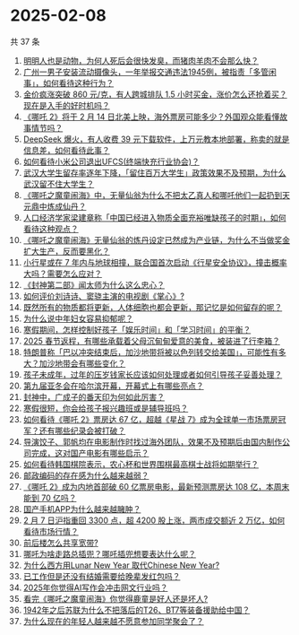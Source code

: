 # 2025-02-08

共 37 条

<!-- BEGIN ZHIHUQUESTIONS -->
<!-- 最后更新时间 Sat Feb 08 2025 02:28:41 GMT+0800 (China Standard Time) -->
1. [明明人也是动物，为何人死后会很快发臭，而猪肉羊肉不会那么快？](https://www.zhihu.com/question/11283823014)
1. [广州一男子安装流动摄像头，一年举报交通违法1945例，被指责「多管闲事」，如何看待这种行为？](https://www.zhihu.com/question/11528722329)
1. [金价疯涨突破 860 元/克，有人跨城排队 1.5 小时买金，涨价怎么还抢着买？现在是入手的好时机吗？](https://www.zhihu.com/question/11439167955)
1. [《哪吒 2》将于 2 月 14 日北美上映，海外票房可能多少？外国观众能看懂故事情节吗？](https://www.zhihu.com/question/11502569565)
1. [DeepSeek 爆火，有人收费 39 元下载软件，上万元教本地部署，称卖的就是信息差，如何看待此事？](https://www.zhihu.com/question/11503671722)
1. [如何看待小米公司退出UFCS(终端快充行业协会)？](https://www.zhihu.com/question/11483419102)
1. [武汉大学生留存率逐年下降，「留住百万大学生」政策效果不及预期，为什么武汉留不住大学生？](https://www.zhihu.com/question/11430521880)
1. [《哪吒之魔童闹海》中，无量仙翁为什么不把太乙真人和哪吒他们一起扔到天元鼎中炼成仙丹？](https://www.zhihu.com/question/11208361733)
1. [人口经济学家梁建章称「中国已经进入物质全面充裕唯缺孩子的时期」，如何看待这种观点？](https://www.zhihu.com/question/11335085556)
1. [《哪吒之魔童闹海》无量仙翁的炼丹设定已然成为产业链，为什么不当做奖金扩大生产，反而要黑化？](https://www.zhihu.com/question/11144474861)
1. [小行星或在 7 年内与地球相撞，联合国首次启动《行星安全协议》，撞击概率大吗？需要怎么应对？](https://www.zhihu.com/question/11504893195)
1. [《封神第二部》闻太师为什么这么忠心？](https://www.zhihu.com/question/10817438509)
1. [如何评价刘诗诗、窦骁主演的电视剧《掌心》?](https://www.zhihu.com/question/11326894198)
1. [既然所有的物质都将更新，人体细胞也都会更新，那记忆是如何留存的呢？](https://www.zhihu.com/question/10270688049)
1. [为什么说中年妇女容易抑郁呢？](https://www.zhihu.com/question/8667161923)
1. [寒假期间，怎样控制好孩子「娱乐时间」和「学习时间」的平衡？](https://www.zhihu.com/question/9611493824)
1. [2025 春节返程，有哪些承载着父母沉甸甸爱意的美食，被装进了行李箱？](https://www.zhihu.com/question/11015322920)
1. [特朗普称「巴以冲突结束后，加沙地带将被以色列转交给美国」，可能性有多大？加沙地带会有哪些变化？](https://www.zhihu.com/question/11462700540)
1. [孩子未成年，过年的压岁钱家长应该如何处理或者如何引导孩子妥善处理？](https://www.zhihu.com/question/10155100209)
1. [第九届亚冬会在哈尔滨开幕，开幕式上有哪些亮点？](https://www.zhihu.com/question/11501614595)
1. [封神中，广成子的番天印为何如此厉害？](https://www.zhihu.com/question/639707713)
1. [寒假很短，你会给孩子报兴趣班或是辅导班吗？](https://www.zhihu.com/question/9895937039)
1. [如何看待《哪吒 2》票房达 67 亿，超越《星战 7》成为全球单一市场票房冠军？还有哪些纪录会被打破？](https://www.zhihu.com/question/11564229113)
1. [导演饺子、郭帆均在电影制作时找过海外团队，效果不及预期后由国内制作公司完成，这对国产电影有哪些启示？](https://www.zhihu.com/question/11431618323)
1. [如何看待韩国棋院表示，农心杯和世界围棋最高棋士战将如期举行？](https://www.zhihu.com/question/11540018777)
1. [邮政编码的存在感为什么越来越弱？](https://www.zhihu.com/question/780990391)
1. [《哪吒 2》成为内地首部破 60 亿票房电影，最新预测票房达 108 亿，本周末能到 70 亿吗？](https://www.zhihu.com/question/11448930364)
1. [国产手机APP为什么越来越臃肿？](https://www.zhihu.com/question/11380637888)
1. [2 月 7 日沪指重回 3300 点，超 4200 股上涨，两市成交额近 2 万亿，如何看待市场行情？](https://www.zhihu.com/question/11502489443)
1. [前后楼怎么共享宽带?](https://www.zhihu.com/question/6675233083)
1. [哪吒为啥走路总插兜？哪吒插兜想要表达什么呢？](https://www.zhihu.com/question/11400950457)
1. [为什么西方用Lunar New Year 取代Chinese New Year?](https://www.zhihu.com/question/11047706645)
1. [已工作但是还没有结婚需要给晚辈发红包吗？](https://www.zhihu.com/question/11031816428)
1. [2025年你觉得AI写作会冲击网文行业吗？](https://www.zhihu.com/question/11320815122)
1. [看完《哪吒之魔童闹海》你觉得鹿童是好人还是坏人?](https://www.zhihu.com/question/11353177755)
1. [1942年之后苏联为什么不把落后的T26、BT7等装备援助给中国？](https://www.zhihu.com/question/11312365589)
1. [为什么现在的年轻人越来越不愿意参加同学聚会了？](https://www.zhihu.com/question/11381502500)
<!-- END ZHIHUQUESTIONS -->
